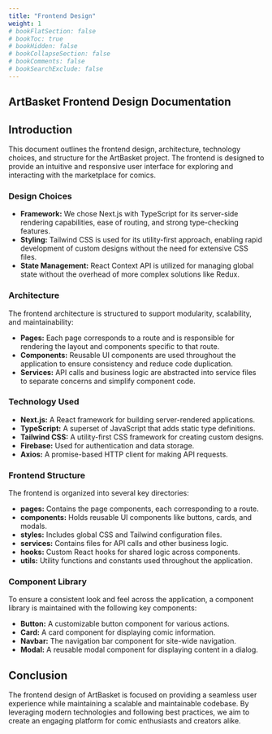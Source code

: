 ```yaml
---
title: "Frontend Design"
weight: 1
# bookFlatSection: false
# bookToc: true
# bookHidden: false
# bookCollapseSection: false
# bookComments: false
# bookSearchExclude: false
---
```


## ArtBasket Frontend Design Documentation

## Introduction

This document outlines the frontend design, architecture, technology choices, and structure for the ArtBasket project. The frontend is designed to provide an intuitive and responsive user interface for exploring and interacting with the marketplace for comics.

### Design Choices

- **Framework:** We chose Next.js with TypeScript for its server-side rendering capabilities, ease of routing, and strong type-checking features.
- **Styling:** Tailwind CSS is used for its utility-first approach, enabling rapid development of custom designs without the need for extensive CSS files.
- **State Management:** React Context API is utilized for managing global state without the overhead of more complex solutions like Redux.

### Architecture

The frontend architecture is structured to support modularity, scalability, and maintainability:

- **Pages:** Each page corresponds to a route and is responsible for rendering the layout and components specific to that route.
- **Components:** Reusable UI components are used throughout the application to ensure consistency and reduce code duplication.
- **Services:** API calls and business logic are abstracted into service files to separate concerns and simplify component code.

### Technology Used

- **Next.js:** A React framework for building server-rendered applications.
- **TypeScript:** A superset of JavaScript that adds static type definitions.
- **Tailwind CSS:** A utility-first CSS framework for creating custom designs.
- **Firebase:** Used for authentication and data storage.
- **Axios:** A promise-based HTTP client for making API requests.

### Frontend Structure

The frontend is organized into several key directories:

- **pages:** Contains the page components, each corresponding to a route.
- **components:** Holds reusable UI components like buttons, cards, and modals.
- **styles:** Includes global CSS and Tailwind configuration files.
- **services:** Contains files for API calls and other business logic.
- **hooks:** Custom React hooks for shared logic across components.
- **utils:** Utility functions and constants used throughout the application.

### Component Library

To ensure a consistent look and feel across the application, a component library is maintained with the following key components:

- **Button:** A customizable button component for various actions.
- **Card:** A card component for displaying comic information.
- **Navbar:** The navigation bar component for site-wide navigation.
- **Modal:** A reusable modal component for displaying content in a dialog.

## Conclusion

The frontend design of ArtBasket is focused on providing a seamless user experience while maintaining a scalable and maintainable codebase. By leveraging modern technologies and following best practices, we aim to create an engaging platform for comic enthusiasts and creators alike.
